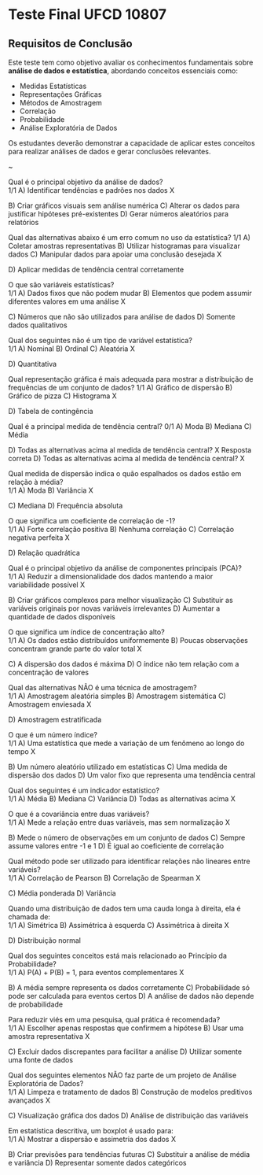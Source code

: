 # Teste Final UFCD 10807

## Requisitos de Conclusão

Este teste tem como objetivo avaliar os conhecimentos fundamentais sobre **análise de dados e estatística**, abordando conceitos essenciais como:

- Medidas Estatísticas
- Representações Gráficas
- Métodos de Amostragem
- Correlação
- Probabilidade
- Análise Exploratória de Dados

Os estudantes deverão demonstrar a capacidade de aplicar estes conceitos para realizar análises de dados e gerar conclusões relevantes.

~
 
Qual é o principal objetivo da análise de dados?  
1/1
A) Identificar tendências e padrões nos dados X
 
B) Criar gráficos visuais sem análise numérica
C) Alterar os dados para justificar hipóteses pré-existentes
D) Gerar números aleatórios para relatórios
 
Qual das alternativas abaixo é um erro comum no uso da estatística?
1/1
A) Coletar amostras representativas
B) Utilizar histogramas para visualizar dados
C) Manipular dados para apoiar uma conclusão desejada X 
 
D) Aplicar medidas de tendência central corretamente
 
O que são variáveis estatísticas?  
1/1
A) Dados fixos que não podem mudar
B) Elementos que podem assumir diferentes valores em uma análise X
 
C) Números que não são utilizados para análise de dados
D) Somente dados qualitativos
 
Qual dos seguintes não é um tipo de variável estatística?  
1/1
A) Nominal
B) Ordinal
C) Aleatória X 
 
D) Quantitativa
 
Qual representação gráfica é mais adequada para mostrar a distribuição de frequências de um conjunto de dados?
1/1
A) Gráfico de dispersão
B) Gráfico de pizza
C) Histograma X 
 
D) Tabela de contingência
 
Qual é a principal medida de tendência central?
0/1
A) Moda
B) Mediana
C) Média
 
D) Todas as alternativas acima al medida de tendência central? X
Resposta correta
D) Todas as alternativas acima al medida de tendência central? X 
 
Qual medida de dispersão indica o quão espalhados os dados estão em relação à média?  
1/1
A) Moda
B) Variância X
 
C) Mediana
D) Frequência absoluta
 
O que significa um coeficiente de correlação de -1?  
1/1
A) Forte correlação positiva
B) Nenhuma correlação
C) Correlação negativa perfeita X
 
D) Relação quadrática
 
Qual é o principal objetivo da análise de componentes principais (PCA)?  
1/1
A) Reduzir a dimensionalidade dos dados mantendo a maior variabilidade possível X
 
B) Criar gráficos complexos para melhor visualização
C) Substituir as variáveis originais por novas variáveis irrelevantes
D) Aumentar a quantidade de dados disponíveis
 
O que significa um índice de concentração alto?  
1/1
A) Os dados estão distribuídos uniformemente
B) Poucas observações concentram grande parte do valor total X
 
C) A dispersão dos dados é máxima
D) O índice não tem relação com a concentração de valores
 
Qual das alternativas NÃO é uma técnica de amostragem?  
1/1
A) Amostragem aleatória simples
B) Amostragem sistemática
C) Amostragem enviesada X
 
D) Amostragem estratificada
 
O que é um número índice?  
1/1
A) Uma estatística que mede a variação de um fenômeno ao longo do tempo X
 
B) Um número aleatório utilizado em estatísticas
C) Uma medida de dispersão dos dados
D) Um valor fixo que representa uma tendência central
 
Qual dos seguintes é um indicador estatístico?  
1/1
A) Média
B) Mediana
C) Variância
D) Todas as alternativas acima X
 
 
O que é a covariância entre duas variáveis?  
1/1
A) Mede a relação entre duas variáveis, mas sem normalização X
 
B) Mede o número de observações em um conjunto de dados
C) Sempre assume valores entre -1 e 1
D) É igual ao coeficiente de correlação
 
  Qual método pode ser utilizado para identificar relações não lineares entre variáveis?  
1/1
A) Correlação de Pearson
B) Correlação de Spearman X
 
C) Média ponderada
D) Variância
 
  Quando uma distribuição de dados tem uma cauda longa à direita, ela é chamada de:  
1/1
A) Simétrica
B) Assimétrica à esquerda
C) Assimétrica à direita X
 
D) Distribuição normal
 
Qual dos seguintes conceitos está mais relacionado ao Princípio da Probabilidade?  
1/1
A) P(A) + P(B) = 1, para eventos complementares X
 
B) A média sempre representa os dados corretamente
C) Probabilidade só pode ser calculada para eventos certos
D) A análise de dados não depende de probabilidade
 
Para reduzir viés em uma pesquisa, qual prática é recomendada?  
1/1
A) Escolher apenas respostas que confirmem a hipótese
B) Usar uma amostra representativa X
 
C) Excluir dados discrepantes para facilitar a análise
D) Utilizar somente uma fonte de dados
 
Qual dos seguintes elementos NÃO faz parte de um projeto de Análise Exploratória de Dados?  
1/1
A) Limpeza e tratamento de dados
B) Construção de modelos preditivos avançados X
 
C) Visualização gráfica dos dados
D) Análise de distribuição das variáveis
 
Em estatística descritiva, um boxplot é usado para:  
1/1
A) Mostrar a dispersão e assimetria dos dados X
 
B) Criar previsões para tendências futuras
C) Substituir a análise de média e variância
D) Representar somente dados categóricos